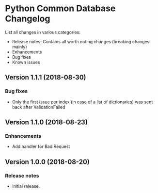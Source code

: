 # Python Common Database Changelog #

List all changes in various categories:
* Release notes: Contains all worth noting changes (breaking changes mainly)
* Enhancements
* Bug fixes
* Known issues

## Version 1.1.1 (2018-08-30) ##

### Bug fixes ###

- Only the first issue per index (in case of a list of dictionaries) was sent back after ValidationFailed

## Version 1.1.0 (2018-08-23) ##

### Enhancements ###

- Add handler for Bad Request

## Version 1.0.0 (2018-08-20) ##

### Release notes ###

- Initial release.
